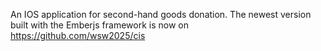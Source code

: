 An IOS application for second-hand goods donation. The newest version built with the Emberjs framework is now on https://github.com/wsw2025/cis 
